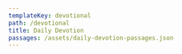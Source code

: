 ```yaml
---
templateKey: devotional
path: /devotional
title: Daily Devotion
passages: /assets/daily-devotion-passages.json
---
```


